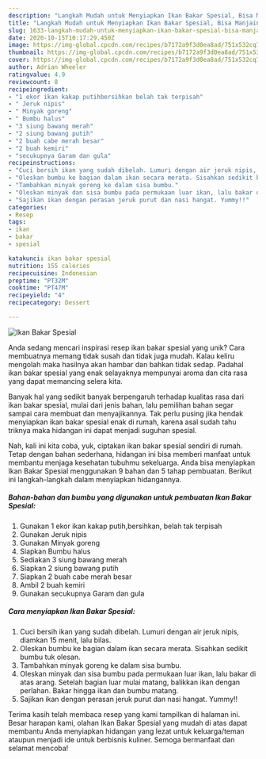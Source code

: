 ```yaml
---
description: "Langkah Mudah untuk Menyiapkan Ikan Bakar Spesial, Bisa Manjain Lidah"
title: "Langkah Mudah untuk Menyiapkan Ikan Bakar Spesial, Bisa Manjain Lidah"
slug: 1633-langkah-mudah-untuk-menyiapkan-ikan-bakar-spesial-bisa-manjain-lidah
date: 2020-10-15T10:17:29.450Z
image: https://img-global.cpcdn.com/recipes/b7172a9f3d0ea8ad/751x532cq70/ikan-bakar-spesial-foto-resep-utama.jpg
thumbnail: https://img-global.cpcdn.com/recipes/b7172a9f3d0ea8ad/751x532cq70/ikan-bakar-spesial-foto-resep-utama.jpg
cover: https://img-global.cpcdn.com/recipes/b7172a9f3d0ea8ad/751x532cq70/ikan-bakar-spesial-foto-resep-utama.jpg
author: Adrian Wheeler
ratingvalue: 4.9
reviewcount: 8
recipeingredient:
- "1 ekor ikan kakap putihbersihkan belah tak terpisah"
- " Jeruk nipis"
- " Minyak goreng"
- " Bumbu halus"
- "3 siung bawang merah"
- "2 siung bawang putih"
- "2 buah cabe merah besar"
- "2 buah kemiri"
- "secukupnya Garam dan gula"
recipeinstructions:
- "Cuci bersih ikan yang sudah dibelah. Lumuri dengan air jeruk nipis, diamkan 15 menit, lalu bilas."
- "Oleskan bumbu ke bagian dalam ikan secara merata. Sisahkan sedikit bumbu tuk olesan."
- "Tambahkan minyak goreng ke dalam sisa bumbu."
- "Oleskan minyak dan sisa bumbu pada permukaan luar ikan, lalu bakar di atas arang. Setelah bagian luar mulai matang, balikkan ikan dengan perlahan. Bakar hingga ikan dan bumbu matang."
- "Sajikan ikan dengan perasan jeruk purut dan nasi hangat. Yummy!!"
categories:
- Resep
tags:
- ikan
- bakar
- spesial

katakunci: ikan bakar spesial 
nutrition: 155 calories
recipecuisine: Indonesian
preptime: "PT32M"
cooktime: "PT47M"
recipeyield: "4"
recipecategory: Dessert

---
```



![Ikan Bakar Spesial](https://img-global.cpcdn.com/recipes/b7172a9f3d0ea8ad/751x532cq70/ikan-bakar-spesial-foto-resep-utama.jpg)

Anda sedang mencari inspirasi resep ikan bakar spesial yang unik? Cara membuatnya memang tidak susah dan tidak juga mudah. Kalau keliru mengolah maka hasilnya akan hambar dan bahkan tidak sedap. Padahal ikan bakar spesial yang enak selayaknya mempunyai aroma dan cita rasa yang dapat memancing selera kita.



Banyak hal yang sedikit banyak berpengaruh terhadap kualitas rasa dari ikan bakar spesial, mulai dari jenis bahan, lalu pemilihan bahan segar sampai cara membuat dan menyajikannya. Tak perlu pusing jika hendak menyiapkan ikan bakar spesial enak di rumah, karena asal sudah tahu triknya maka hidangan ini dapat menjadi suguhan spesial.


Nah, kali ini kita coba, yuk, ciptakan ikan bakar spesial sendiri di rumah. Tetap dengan bahan sederhana, hidangan ini bisa memberi manfaat untuk membantu menjaga kesehatan tubuhmu sekeluarga. Anda bisa menyiapkan Ikan Bakar Spesial menggunakan 9 bahan dan 5 tahap pembuatan. Berikut ini langkah-langkah dalam menyiapkan hidangannya.

<!--inarticleads1-->

##### Bahan-bahan dan bumbu yang digunakan untuk pembuatan Ikan Bakar Spesial:

1. Gunakan 1 ekor ikan kakap putih,bersihkan, belah tak terpisah
1. Gunakan  Jeruk nipis
1. Gunakan  Minyak goreng
1. Siapkan  Bumbu halus
1. Sediakan 3 siung bawang merah
1. Siapkan 2 siung bawang putih
1. Siapkan 2 buah cabe merah besar
1. Ambil 2 buah kemiri
1. Gunakan secukupnya Garam dan gula




<!--inarticleads2-->

##### Cara menyiapkan Ikan Bakar Spesial:

1. Cuci bersih ikan yang sudah dibelah. Lumuri dengan air jeruk nipis, diamkan 15 menit, lalu bilas.
1. Oleskan bumbu ke bagian dalam ikan secara merata. Sisahkan sedikit bumbu tuk olesan.
1. Tambahkan minyak goreng ke dalam sisa bumbu.
1. Oleskan minyak dan sisa bumbu pada permukaan luar ikan, lalu bakar di atas arang. Setelah bagian luar mulai matang, balikkan ikan dengan perlahan. Bakar hingga ikan dan bumbu matang.
1. Sajikan ikan dengan perasan jeruk purut dan nasi hangat. Yummy!!




Terima kasih telah membaca resep yang kami tampilkan di halaman ini. Besar harapan kami, olahan Ikan Bakar Spesial yang mudah di atas dapat membantu Anda menyiapkan hidangan yang lezat untuk keluarga/teman ataupun menjadi ide untuk berbisnis kuliner. Semoga bermanfaat dan selamat mencoba!
